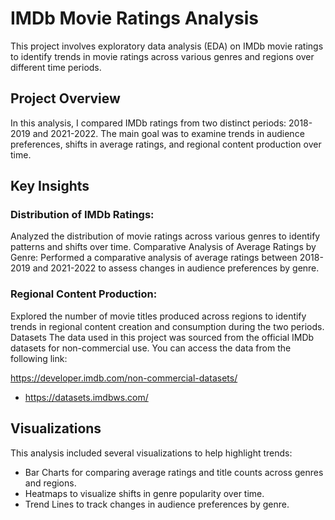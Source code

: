 # IMDb Movie Ratings Analysis
This project involves exploratory data analysis (EDA) on IMDb movie ratings to identify trends in movie ratings across various genres and regions over different time periods.

## Project Overview
In this analysis, I compared IMDb ratings from two distinct periods: 2018-2019 and 2021-2022. The main goal was to examine trends in audience preferences, shifts in average ratings, and regional content production over time.

## Key Insights
### Distribution of IMDb Ratings:
Analyzed the distribution of movie ratings across various genres to identify patterns and shifts over time.
Comparative Analysis of Average Ratings by Genre:
Performed a comparative analysis of average ratings between 2018-2019 and 2021-2022 to assess changes in audience preferences by genre.
### Regional Content Production:
Explored the number of movie titles produced across regions to identify trends in regional content creation and consumption during the two periods.
Datasets
The data used in this project was sourced from the official IMDb datasets for non-commercial use. You can access the data from the following link:

https://developer.imdb.com/non-commercial-datasets/
 - https://datasets.imdbws.com/

## Visualizations
This analysis included several visualizations to help highlight trends:

- Bar Charts for comparing average ratings and title counts across genres and regions.
- Heatmaps to visualize shifts in genre popularity over time.
- Trend Lines to track changes in audience preferences by genre.

